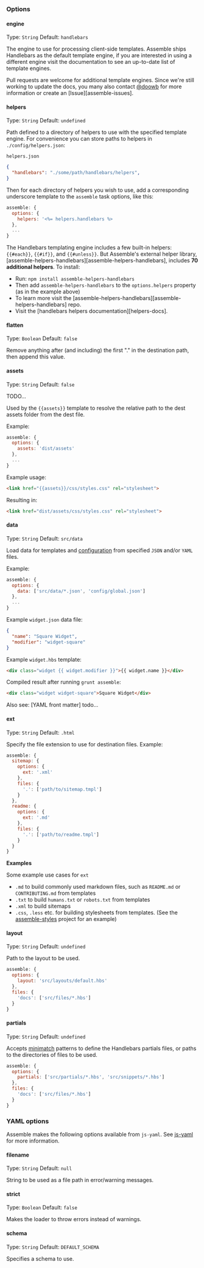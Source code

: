 ### Options


#### engine
Type: `String`
Default: `handlebars`

The engine to use for processing client-side templates. Assemble ships Handlebars as the default template engine, if you are interested in using a different engine visit the documentation to see an up-to-date list of template engines.

Pull requests are welcome for additional template engines. Since we're still working to update the docs, you many also contact [@doowb](http://github.com/doowb) for more information or create an [Issue][assemble-issues].



#### helpers
Type: `String`
Default: `undefined`

Path defined to a directory of helpers to use with the specified template engine. For convenience you can store paths to helpers in `./config/helpers.json`:

`helpers.json`

``` json
{
  "handlebars": "./some/path/handlebars/helpers",
}
```

Then for each directory of helpers you wish to use, add a corresponding underscore template to the `assemble` task options, like this:
``` js
assemble: {
  options: {
    helpers: '<%= helpers.handlebars %>
  },
  ...
}
```
The Handlebars templating engine includes a few built-in helpers: `{{#each}}`, `{{#if}}`, and `{{#unless}}`. But Assemble's external helper library, [assemble-helpers-handlebars][assemble-helpers-handlebars], includes **70 additional helpers**. To install:
  * Run: `npm install assemble-helpers-handlebars`
  * Then add `assemble-helpers-handlebars` to the `options.helpers` property (as in the example above)
  * To learn more visit the [assemble-helpers-handlebars][assemble-helpers-handlebars] repo.
  * Visit the [handlebars helpers documentation][helpers-docs].



#### flatten
Type: `Boolean`
Default: `false`

Remove anything after (and including) the first "." in the destination path, then append this value.



#### assets
Type: `String`
Default: `false`

TODO...

Used by the `{{assets}}` template to resolve the relative path to the dest assets folder from the dest file.

Example:

``` js
assemble: {
  options: {
    assets: 'dist/assets'
  },
  ...
}
```
Example usage:

``` html
<link href="{{assets}}/css/styles.css" rel="stylesheet">
```
Resulting in:

``` html
<link href="dist/assets/css/styles.css" rel="stylesheet">
```


#### data
Type: `String`
Default: `src/data`

Load data for templates and [configuration](https://github.com/assemble/assemble/blob/master/docs/config.md) from specified `JSON` and/or `YAML` files.

Example:

``` js
assemble: {
  options: {
    data: ['src/data/*.json', 'config/global.json']
  },
  ...
}
```
Example `widget.json` data file:
``` json
{
  "name": "Square Widget",
  "modifier": "widget-square"
}

```
Example `widget.hbs` template:
``` html
<div class="widget {{ widget.modifier }}">{{ widget.name }}</div>
```

Compiled result after running `grunt assemble`:
``` html
<div class="widget widget-square">Square Widget</div>
```
Also see: [YAML front matter] todo...




#### ext
Type: `String`
Default: `.html`

Specify the file extension to use for destination files. Example:

``` js
assemble: {
  sitemap: {
    options: {
      ext: '.xml'
    },
    files: {
      '.': ['path/to/sitemap.tmpl']
    }
  },
  readme: {
    options: {
      ext: '.md'
    },
    files: {
      '.': ['path/to/readme.tmpl']
    }
  }
}
```

**Examples**

Some example use cases for `ext`

  * `.md` to build commonly used markdown files, such as `README.md` or `CONTRIBUTING.md` from templates
  * `.txt` to build `humans.txt` or `robots.txt` from templates
  * `.xml` to build sitemaps
  * `.css`, `.less` etc. for building stylesheets from templates. (See the [assemble-styles](https://github.com/assemble/assemble-styles) project for an example)



#### layout
Type: `String`
Default: `undefined`

Path to the layout to be used.

``` js
assemble: {
  options: {
    layout: 'src/layouts/default.hbs'
  },
  files: {
    'docs': ['src/files/*.hbs']
  }
}
```


#### partials
Type: `String`
Default: `undefined`

Accepts [minimatch](https://github.com/isaacs/minimatch) patterns to define the Handlebars partials files, or paths to the directories of files to be used.

``` js
assemble: {
  options: {
    partials: ['src/partials/*.hbs', 'src/snippets/*.hbs']
  },
  files: {
    'docs': ['src/files/*.hbs']
  }
}
```

### YAML options
Assemble makes the following options available from `js-yaml`. See [js-yaml](https://github.com/nodeca/js-yaml) for more information.


#### filename
Type: `String`
Default: `null`

String to be used as a file path in error/warning messages.


#### strict
Type: `Boolean`
Default: `false`

Makes the loader to throw errors instead of warnings.


#### schema
Type: `String`
Default: `DEFAULT_SCHEMA`

Specifies a schema to use.



